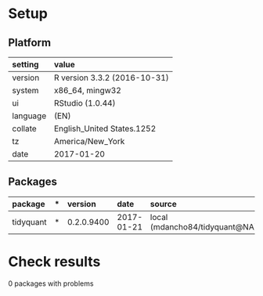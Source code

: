 # Setup

## Platform

|setting  |value                        |
|:--------|:----------------------------|
|version  |R version 3.3.2 (2016-10-31) |
|system   |x86_64, mingw32              |
|ui       |RStudio (1.0.44)             |
|language |(EN)                         |
|collate  |English_United States.1252   |
|tz       |America/New_York             |
|date     |2017-01-20                   |

## Packages

|package   |*  |version    |date       |source                         |
|:---------|:--|:----------|:----------|:------------------------------|
|tidyquant |*  |0.2.0.9400 |2017-01-21 |local (mdancho84/tidyquant@NA) |

# Check results
0 packages with problems


